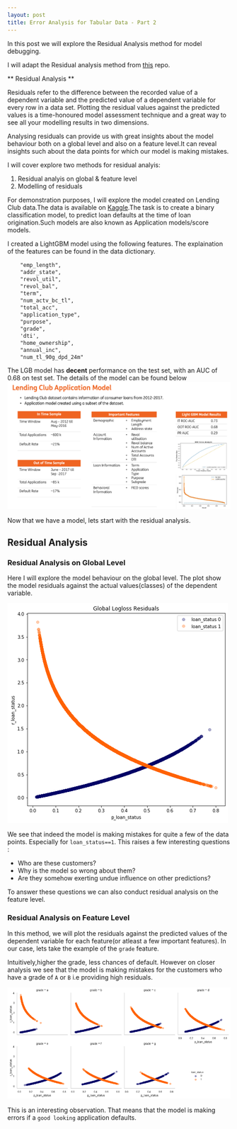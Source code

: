 ```yaml
---
layout: post
title: Error Analysis for Tabular Data - Part 2
---
```


In this post we will explore the Residual Analysis method for model debugging.

I will adapt the Residual analysis method from [this](https://nbviewer.org/github/jphall663/GWU_rml/blob/master/lecture_5.ipynb) repo.

** Residual Analysis **

Residuals refer to the difference between the recorded value of a dependent variable and the predicted value of a dependent variable for every row in a data set. Plotting the residual values against the predicted values is a time-honoured model assessment technique and a great way to see all your modelling results in two dimensions.

Analysing residuals can provide us with great insights about the model behaviour both on a global level and also on a feature level.It can reveal insights such about the data points for which our model is making mistakes.

I will cover explore two methods for residual analyis:

1. Residual analyis on global & feature level
2. Modelling of residuals

For demonstration purposes, I will explore the model created on Lending Club data.The data is available on [Kaggle](https://www.kaggle.com/lendingclub/loan-data).The task is to create a binary classification model, to predict loan defaults at the time of loan origination.Such models are also known as Application models/score models.

I created a LightGBM model using the following features. The explaination of the features can be found in the data dictionary.

```
    "emp_length",
    "addr_state",
    "revol_util",
    "revol_bal",
    "term",
    "num_actv_bc_tl",
    "total_acc",
    "application_type",
    "purpose",
    "grade",
    'dti',
    "home_ownership",
    "annual_inc",
    "num_tl_90g_dpd_24m"
```
The LGB model has **decent** performance on the test set, with an AUC of 0.68 on test set. The details of the model can be found below
![lending clun model](../images/ra_lc_model_scorecard.png)

Now that we have a model, lets start with the residual analysis.

## Residual Analysis

### Residual Analysis on Global Level

Here I will explore the model behaviour on the global level. The plot show the model residuals against the actual values(classes) of the dependent variable.

![global residuals](../images/ra_global.png)

We see that indeed the model is making mistakes for quite a few of the data points. Especially for `loan_status==1`.
This raises a few interesting questions :

* Who are these customers?
* Why is the model so wrong about them?
* Are they somehow exerting undue influence on other predictions?

To answer these questions we can also conduct residual analysis on the feature level.

### Residual Analysis on Feature Level

In this method, we will plot the residuals against the predicted values of the dependent variable for each feature(or atleast a few important features).
In our case, lets take the example of the `grade` feature.

Intuitively,higher the grade, less chances of default. However on closer analysis we see that the model is making mistakes for the customers who have a grade of `A` or `B` i.e providing high residuals.

![ra_grade](../images/ra_feature_level.png)

This is an interesting observation. That means that the model is making errors if a `good looking` application defaults.

